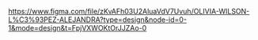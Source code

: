 https://www.figma.com/file/zKvAFh03U2AluaVdV7Uvuh/OLIVIA-WILSON-L%C3%93PEZ-ALEJANDRA?type=design&node-id=0-1&mode=design&t=FpjVXWOKtOrJJZAo-0